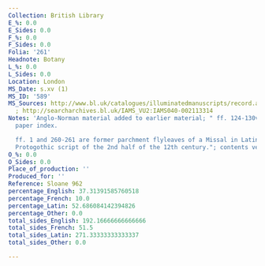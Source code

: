 ```yaml
---
Collection: British Library
E_%: 0.0
E_Sides: 0.0
F_%: 0.0
F_Sides: 0.0
Folia: '261'
Headnote: Botany
L_%: 0.0
L_Sides: 0.0
Location: London
MS_Date: s.xv (1)
MS_ID: '589'
MS_Sources: http://www.bl.uk/catalogues/illuminatedmanuscripts/record.asp?MSID=914&CollID=9&NStart=962
  ; http://searcharchives.bl.uk/IAMS_VU2:IAMS040-002113314
Notes: 'Anglo-Norman material added to earlier material; " ff. 124-130v are an inserted
  paper index.

  ff. 1 and 260-261 are former parchment flyleaves of a Missal in Latin written in
  Protogothic script of the 2nd half of the 12th century."; contents verified by KAM'
O_%: 0.0
O_Sides: 0.0
Place_of_production: ''
Produced_for: ''
Reference: Sloane 962
percentage_English: 37.31391585760518
percentage_French: 10.0
percentage_Latin: 52.686084142394826
percentage_Other: 0.0
total_sides_English: 192.16666666666666
total_sides_French: 51.5
total_sides_Latin: 271.33333333333337
total_sides_Other: 0.0

---
```

